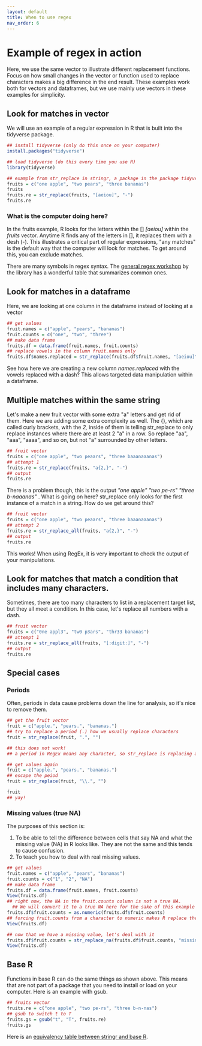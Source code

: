 ```yaml
---
layout: default
title: When to use regex
nav_order: 6
---
```

# Example of regex in action
Here, we use the same vector to illustrate different replacement functions. Focus on how small changes in the vector or function used to replace characters makes a big difference in the end result. These examples work both for vectors and dataframes, but we use mainly use vectors in these examples for simplicity. 

## Look for matches in vector
We will use an example of a regular expression in R that is built into the tidyverse package. 

```r
## install tidyverse (only do this once on your computer)
install.packages("tidyverse")

## load tidyverse (do this every time you use R)
library(tidyverse)

## example from str_replace in stringr, a package in the package tidyverse
fruits = c("one apple", "two pears", "three bananas")
fruits
fruits.re = str_replace(fruits, "[aeiou]", "-")
fruits.re
```
### What is the computer doing here?
In the fruits example, R looks for the letters within the [] <em>[aeiou]</em> within the <em>fruits</em> vector. Anytime R finds any of the letters in [], it replaces them with a desh (-). This illustrates a critical part of regular expressions, "any matches" is the default way that the computer will look for matches. To get around this, you can exclude matches.

There are many symbols in regex syntax. The <a href="https://ubc-library-rc.github.io/intro-regex/content/03_basic_syntax.html#special-characters" target="_blank">general regex workshop</a> by the library has a wonderful table that summarizes common ones. 

## Look for matches in a dataframe
Here, we are looking at one column in the dataframe instead of looking at a vector

```r
## get values
fruit.names = c("apple", "pears", "bananas")
fruit.counts = c("one", "two", "three")
## make data frame
fruits.df = data.frame(fruit.names, fruit.counts)
## replace vowels in the column fruit.names only
fruits.df$names.replaced = str_replace(fruits.df$fruit.names, "[aeiou]", "-")
```
See how here we are creating a new column <em>names.replaced</em> with the vowels replaced with a dash? This allows targeted data manipulation within a dataframe. 

## Multiple matches within the same string
Let's make a new fruit vector with some extra "a" letters and get rid of them.
Here we are adding some extra complexity as well. The {}, which are called curly brackets, with the <em>2,</em> inside of them is telling str_replace to only replace instances where there are at least 2 "a" in a row. So replace "aa", "aaa", "aaaa", and so on, but not "a" surrounded by other letters.

```r
## fruit vector
fruits = c("one apple", "two peaars", "three baaanaaanas")
## attempt 1 
fruits.re = str_replace(fruits, "a{2,}", "-")
## output
fruits.re
```
There is a problem though, this is the output <em> "one apple"       "two pe-rs"       "three b-naaanas" </em>. What is going on here? str_replace only looks for the first instance of a match in a string. How do we get around this?

```r
## fruit vector
fruits = c("one apple", "two peaars", "three baaanaaanas")
## attempt 2 
fruits.re = str_replace_all(fruits, "a{2,}", "-")
## output
fruits.re
```
This works! When using RegEx, it is very important to check the output of your manipulations. 

## Look for matches that match a condition that includes many characters. 
Sometimes, there are too many characters to list in a replacement target list, but they all meet a condition. In this case, let's replace all numbers with a dash.

```r
## fruit vector
fruits = c("0ne appl3", "tw0 p3ars", "thr33 bananas")
## attempt 1 
fruits.re = str_replace_all(fruits, "[:digit:]", "-")
## output
fruits.re
```


## Special cases
### Periods
Often, periods in data cause problems down the line for analysis, so it's nice to remove them. 

```r
## get the fruit vector
fruit = c("apple.", "pears.", "bananas.")
## try to replace a period (.) how we usually replace characters
fruit = str_replace(fruit, ".", "")

## this does not work!
## a period in RegEx means any character, so str_replace is replacing any first instance of a character (the first letter of the word in this case) with nothing

## get values again
fruit = c("apple.", "pears.", "bananas.")
## escape the peiod 
fruit = str_replace(fruit, "\\.", "")

fruit
## yay!
```

### Missing values (true NA) 
The purposes of this section is:
1. To be able to tell the difference between cells that say NA and what the missing value (NA) in R looks like. They are not the same and this tends to cause confusion. 
2. To teach you how to deal with real missing values.

```r
## get values
fruit.names = c("apple", "pears", "bananas")
fruit.counts = c("1", "2", "NA")
## make data frame
fruits.df = data.frame(fruit.names, fruit.counts)
View(fruits.df)
## right now, the NA in the fruit.counts column is not a true NA.
  ## We will convert it to a true NA here for the sake of this example
fruits.df$fruit.counts = as.numeric(fruits.df$fruit.counts)
## forcing fruit.counts from a character to numeric makes R replace the non number characters with missing values, NA. 
View(fruits.df)

## now that we have a missing value, let's deal with it
fruits.df$fruit.counts = str_replace_na(fruits.df$fruit.counts, "missing")
View(fruits.df)
```

## Base R
Functions in base R can do the same things as shown above. This means that are not part of a package that you need to install or load on your computer. Here is an example with gsub. 
```r
## fruits vector
fruits.re = c("one apple", "two pe-rs", "three b-n-nas")
## gsub to switch t to T
fruits.gs = gsub("t", "T", fruits.re)
fruits.gs
```
Here is an <a href="https://stringr.tidyverse.org/articles/from-base.html" target="_blank">equivalency table between stringr and base R</a>.
